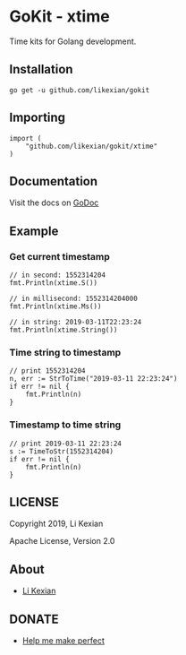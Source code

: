 # GoKit - xtime

Time kits for Golang development.

## Installation

    go get -u github.com/likexian/gokit

## Importing

    import (
        "github.com/likexian/gokit/xtime"
    )

## Documentation

Visit the docs on [GoDoc](https://godoc.org/github.com/likexian/gokit/xtime)

## Example

### Get current timestamp

    // in second: 1552314204
    fmt.Println(xtime.S())

    // in millisecond: 1552314204000
    fmt.Println(xtime.Ms())

    // in string: 2019-03-11T22:23:24
    fmt.Println(xtime.String())

### Time string to timestamp

    // print 1552314204
    n, err := StrToTime("2019-03-11 22:23:24")
    if err != nil {
        fmt.Println(n)
    }

### Timestamp to time string

    // print 2019-03-11 22:23:24
    s := TimeToStr(1552314204)
    if err != nil {
        fmt.Println(n)
    }

## LICENSE

Copyright 2019, Li Kexian

Apache License, Version 2.0

## About

- [Li Kexian](https://www.likexian.com/)

## DONATE

- [Help me make perfect](https://www.likexian.com/donate/)
